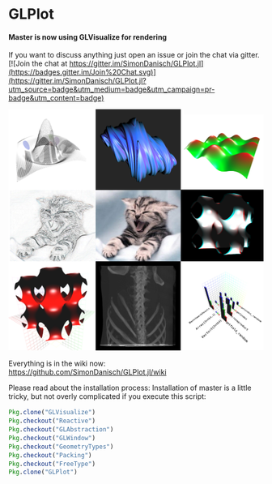 # GLPlot
#### Master is now using GLVisualize for rendering

If you want to discuss anything just open an issue or join the chat via gitter.
[![Join the chat at https://gitter.im/SimonDanisch/GLPlot.jl](https://badges.gitter.im/Join%20Chat.svg)](https://gitter.im/SimonDanisch/GLPlot.jl?utm_source=badge&utm_medium=badge&utm_campaign=pr-badge&utm_content=badge)

![Overview](docs/glplot.jpg)

Everything is in the wiki now:
https://github.com/SimonDanisch/GLPlot.jl/wiki

Please read about the installation process:
Installation of master is a little tricky, but not overly complicated if you execute this script:
```Julia
Pkg.clone("GLVisualize")
Pkg.checkout("Reactive")
Pkg.checkout("GLAbstraction")
Pkg.checkout("GLWindow")
Pkg.checkout("GeometryTypes")
Pkg.checkout("Packing")
Pkg.checkout("FreeType")
Pkg.clone("GLPlot")
```
